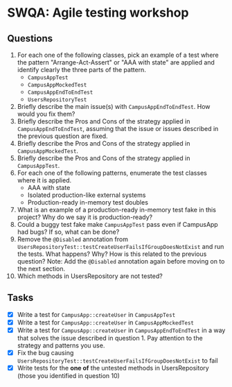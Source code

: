 # SWQA: Agile testing workshop

## Questions

1. For each one of the following classes, pick an example of a test where the pattern "Arrange-Act-Assert" or "AAA with state" are applied and identify clearly the three parts of the pattern.
   - `CampusAppTest`
   - `CampusAppMockedTest`
   - `CampusAppEndToEndTest`
   - `UsersRepositoryTest`
2. Briefly describe the main issue(s) with `CampusAppEndToEndTest`. How would you fix them?
3. Briefly describe the Pros and Cons of the strategy applied in `CampusAppEndToEndTest`, assuming that the issue or issues described in the previous question are fixed.
4. Briefly describe the Pros and Cons of the strategy applied in `CampusAppMockedTest`.
5. Briefly describe the Pros and Cons of the strategy applied in `CampusAppTest`. 
6. For each one of the following patterns, enumerate the test classes where it is applied.
    - AAA with state
    - Isolated production-like external systems
    - Production-ready in-memory test doubles
7. What is an example of a production-ready in-memory test fake in this project? Why do we say it is production-ready?
8. Could a buggy test fake make `CampusAppTest` pass even if CampusApp had bugs? If so, what can be done?
9. Remove the `@Disabled` annotation from `UsersRepositoryTest::testCreateUserFailsIfGroupDoesNotExist` and run the tests. What happens? Why? How is this related to the previous question? Note: Add the `@Disabled` annotation again before moving on to the next section.
10. Which methods in UsersRepository are not tested?

## Tasks

- [x] Write a test for `CampusApp::createUser` in `CampusAppTest`
- [x] Write a test for `CampusApp::createUser` in `CampusAppMockedTest`
- [x] Write a test for `CampusApp::createUser` in `CampusAppEndToEndTest` in a way that solves the issue described in question 1. Pay attention to the strategy and patterns you use.
- [x] Fix the bug causing `UsersRepositoryTest::testCreateUserFailsIfGroupDoesNotExist` to fail
- [x] Write tests for the **one of** the untested methods in UsersRepository (those you identified in question 10)